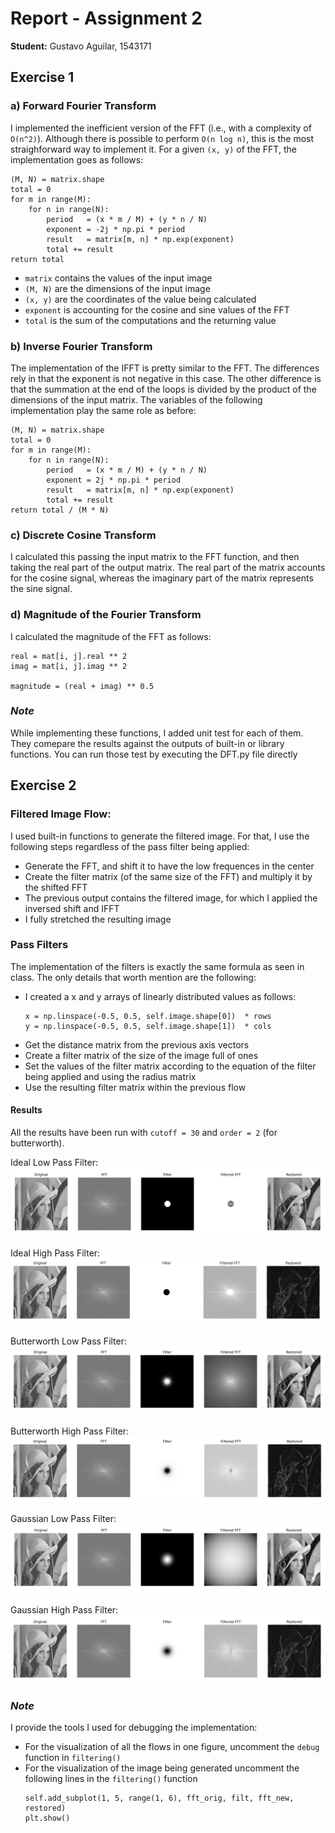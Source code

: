 # Report - Assignment 2

**Student:** Gustavo Aguilar, 1543171
 
 ## Exercise 1
 
 ### a) Forward Fourier Transform
 
 I implemented the inefficient version of the FFT (i.e., with a complexity of `O(n^2)`). 
 Although there is possible to perform `O(n log n)`, this is the most straighforward way 
 to implement it. For a given `(x, y)` of the FFT, the implementation goes as follows:
 
```
(M, N) = matrix.shape
total = 0
for m in range(M):
    for n in range(N):
        period   = (x * m / M) + (y * n / N)
        exponent = -2j * np.pi * period
        result   = matrix[m, n] * np.exp(exponent)
        total += result
return total
```
* `matrix` contains the values of the input image
* `(M, N)` are the dimensions of the input image
* `(x, y)` are the coordinates of the value being calculated
* `exponent` is accounting for the cosine and sine values of the FFT
* `total` is the sum of the computations and the returning value
 
### b) Inverse Fourier Transform

The implementation of the IFFT is pretty similar to the FFT. The differences rely in that
the exponent is not negative in this case. The other difference is that the summation at the
end of the loops is divided by the product of the dimensions of the input matrix. The variables
of the following implementation play the same role as before:

```
(M, N) = matrix.shape
total = 0
for m in range(M):
    for n in range(N):
        period   = (x * m / M) + (y * n / N)
        exponent = 2j * np.pi * period
        result   = matrix[m, n] * np.exp(exponent)
        total += result
return total / (M * N)
```
 
 ### c) Discrete Cosine Transform
 
 I calculated this passing the input matrix to the FFT function, and then taking the real part of 
 the output matrix. The real part of the matrix accounts for the cosine signal, whereas the imaginary
 part of the matrix represents the sine signal.
 
 ### d) Magnitude of the Fourier Transform
 
I calculated the magnitude of the FFT as follows:
 
```
real = mat[i, j].real ** 2
imag = mat[i, j].imag ** 2 

magnitude = (real + imag) ** 0.5
```

 ### _Note_
    
While implementing these functions, I added unit test for each of them. They comepare the results
against the outputs of built-in or library functions. You can run those test by executing the DFT.py file directly 


## Exercise 2

### Filtered Image Flow:

I used built-in functions to generate the filtered image. For that, I use the following steps 
regardless of the pass filter being applied:

* Generate the FFT, and shift it to have the low frequences in the center
* Create the filter matrix (of the same size of the FFT) and multiply it by the shifted FFT
* The previous output contains the filtered image, for which I applied the inversed shift and IFFT
* I fully stretched the resulting image 

### Pass Filters 

The implementation of the filters is exactly the same formula as seen in class. The only details that 
worth mention are the following:
* I created a x and y arrays of linearly distributed values as follows:
    ```
    x = np.linspace(-0.5, 0.5, self.image.shape[0])  * rows
    y = np.linspace(-0.5, 0.5, self.image.shape[1])  * cols
    ```
* Get the distance matrix from the previous axis vectors
* Create a filter matrix of the size of the image full of ones
* Set the values of the filter matrix according to the equation of the filter being applied and using the radius matrix
* Use the resulting filter matrix within the previous flow


#### Results

All the results have been run with `cutoff = 30` and `order = 2` (for butterworth).   

Ideal Low Pass Filter:
![Alt text](./report_resources/ideal_l.png)

Ideal High Pass Filter:
![Alt text](./report_resources/ideal_h.png)

Butterworth Low Pass Filter:
![Alt text](./report_resources/butterworth_l.png)

Butterworth High Pass Filter:
![Alt text](./report_resources/butterworth_h.png)

Gaussian Low Pass Filter:
![Alt text](./report_resources/gaussian_l.png)

Gaussian High Pass Filter:
![Alt text](./report_resources/gaussian_h.png)


### _Note_

I provide the tools I used for debugging the implementation:
* For the visualization of all the flows in one figure, uncomment the `debug` function in `filtering()`
* For the visualization of the image being generated uncomment the following lines in the `filtering()` function
    ```
    self.add_subplot(1, 5, range(1, 6), fft_orig, filt, fft_new, restored)
    plt.show()
    ```

